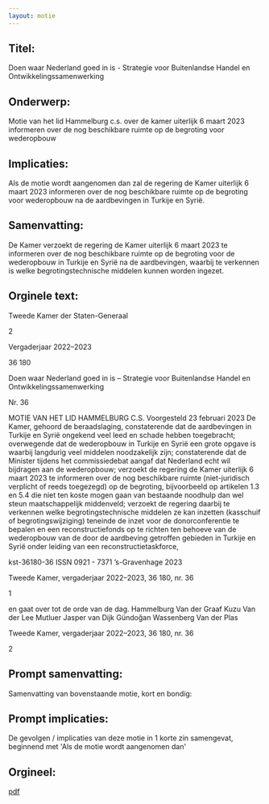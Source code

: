 ```yaml
---
layout: motie
---
```

## Titel:
Doen waar Nederland goed in is - Strategie voor Buitenlandse Handel en Ontwikkelingssamenwerking
## Onderwerp:
Motie van het lid Hammelburg c.s. over de kamer uiterlijk 6 maart 2023 informeren over de nog beschikbare ruimte op de begroting voor wederopbouw
## Implicaties:

Als de motie wordt aangenomen dan zal de regering de Kamer uiterlijk 6 maart 2023 informeren over de nog beschikbare ruimte op de begroting voor wederopbouw na de aardbevingen in Turkije en Syrië.
## Samenvatting:

De Kamer verzoekt de regering de Kamer uiterlijk 6 maart 2023 te informeren over de nog beschikbare ruimte op de begroting voor de wederopbouw in Turkije en Syrië na de aardbevingen, waarbij te verkennen is welke begrotingstechnische middelen kunnen worden ingezet.
## Orginele text:


Tweede Kamer der Staten-Generaal

2

Vergaderjaar 2022–2023

36 180

Doen waar Nederland goed in is – Strategie voor
Buitenlandse Handel en
Ontwikkelingssamenwerking

Nr. 36

MOTIE VAN HET LID HAMMELBURG C.S.
Voorgesteld 23 februari 2023
De Kamer,
gehoord de beraadslaging,
constaterende dat de aardbevingen in Turkije en Syrië ongekend veel leed
en schade hebben toegebracht;
overwegende dat de wederopbouw in Turkije en Syrië een grote opgave is
waarbij langdurig veel middelen noodzakelijk zijn;
constaterende dat de Minister tijdens het commissiedebat aangaf dat
Nederland echt wil bijdragen aan de wederopbouw;
verzoekt de regering de Kamer uiterlijk 6 maart 2023 te informeren over
de nog beschikbare ruimte (niet-juridisch verplicht of reeds toegezegd) op
de begroting, bijvoorbeeld op artikelen 1.3 en 5.4 die niet ten koste mogen
gaan van bestaande noodhulp dan wel steun maatschappelijk
middenveld;
verzoekt de regering daarbij te verkennen welke begrotingstechnische
middelen ze kan inzetten (kasschuif of begrotingswijziging) teneinde de
inzet voor de donorconferentie te bepalen en een reconstructiefonds op te
richten ten behoeve van de wederopbouw van de door de aardbeving
getroffen gebieden in Turkije en Syrië onder leiding van een reconstructietaskforce,

kst-36180-36
ISSN 0921 - 7371
’s-Gravenhage 2023

Tweede Kamer, vergaderjaar 2022–2023, 36 180, nr. 36

1



en gaat over tot de orde van de dag.
Hammelburg
Van der Graaf
Kuzu
Van der Lee
Mutluer
Jasper van Dijk
Gündoğan
Wassenberg
Van der Plas

Tweede Kamer, vergaderjaar 2022–2023, 36 180, nr. 36

2


## Prompt samenvatting:
Samenvatting van bovenstaande motie, kort en bondig:


## Prompt implicaties:
De gevolgen / implicaties van deze motie in 1 korte zin samengevat, beginnend met 'Als de motie wordt aangenomen dan' 

## Orgineel:
[pdf](https://gegevensmagazijn.tweedekamer.nl/OData/v4/2.0/Document(3a223ca6-ab6f-45f4-80f7-5ed1edc4b567)/resource)
